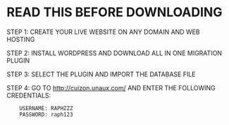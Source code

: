 # READ THIS BEFORE DOWNLOADING

STEP 1: CREATE YOUR LIVE WEBSITE ON ANY DOMAIN AND WEB HOSTING

STEP 2: INSTALL WORDPRESS AND DOWNLOAD ALL IN ONE MIGRATION PLUGIN

STEP 3: SELECT THE PLUGIN AND IMPORT THE DATABASE FILE

STEP 4: GO TO http://cuizon.unaux.com/ AND ENTER THE FOLLOWING CREDENTIALS:

        USERNAME: RAPHZZZ
        PASSWORD: raph123
